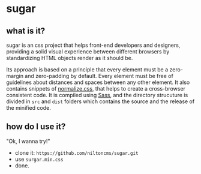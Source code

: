 # sugar

## what is it?
sugar is an css project that helps front-end developers and designers, providing a solid visual experience between different browsers by standardizing HTML objects render as it should be.

Its approach is based on a principle that every element must be a zero-margin and zero-padding by default. Every element must be free of guidelines about distances and spaces between any other element. It also contains snippets of [normalize.css](https://github.com/necolas/normalize.css), that helps to create a cross-browser consistent code.
It is compiled using [Sass](http://sass-lang.com/), and the directory strucuture is divided in `src` and `dist` folders which contains the source and the release of the minified code.


## how do I use it?
"Ok, I wanna try!"
* clone it: `https://github.com/niltoncms/sugar.git`
* use `surgar.min.css`
* done.
